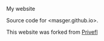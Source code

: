 
My website   

Source code for <masger.github.io>.

This website was forked from [Privefl](https://privefl.github.io/)
